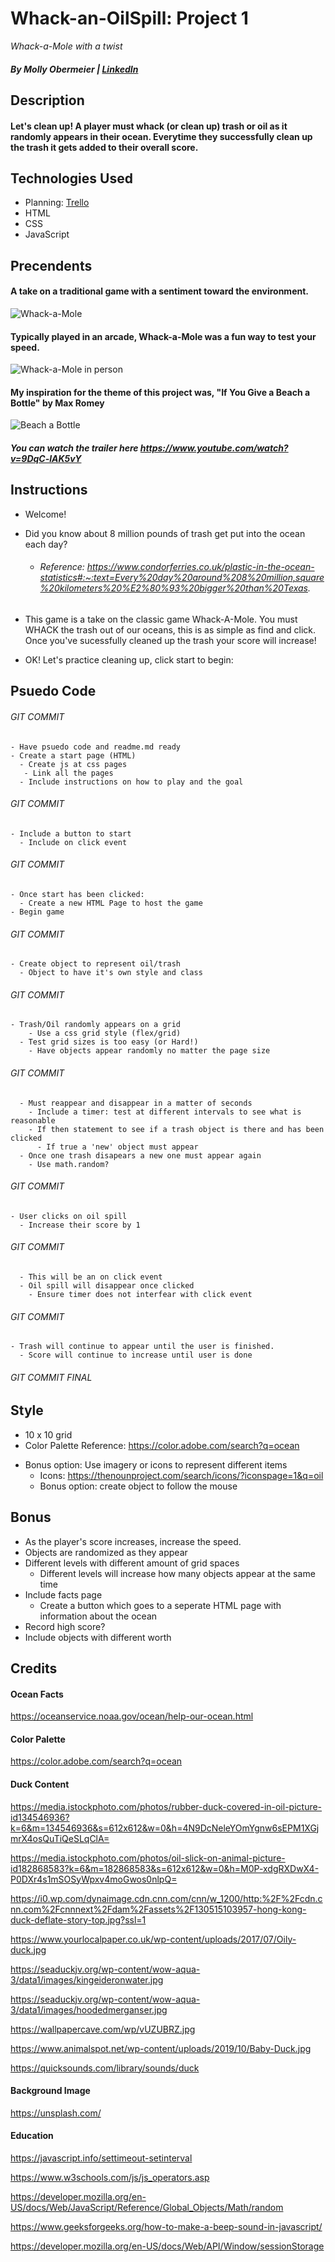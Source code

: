 # Whack-an-OilSpill: Project 1

_Whack-a-Mole with a twist_

##### _By Molly Obermeier_ | [LinkedIn](https://www.linkedin.com/in/marie-obermeier-6b6b03158/)

## Description

#### Let's clean up! A player must whack (or clean up) trash or oil as it randomly appears in their ocean. Everytime they successfully clean up the trash it gets added to their overall score.

## Technologies Used

- Planning: [Trello](https://trello.com/b/Vtjx2dJ9/project-1-whack-a-mole)
- HTML
- CSS
- JavaScript

## Precendents

#### A take on a traditional game with a sentiment toward the environment.

![Whack-a-Mole](https://www.railwayage.com/wp-content/uploads/2019/11/whackamole.jpg)

#### Typically played in an arcade, Whack-a-Mole was a fun way to test your speed.

![Whack-a-Mole in person](https://blog.youmail.com/wp-content/uploads/sites/3/2020/02/Whack-a-Mole-2.jpg)

#### My inspiration for the theme of this project was, "If You Give a Beach a Bottle" by Max Romey

![Beach a Bottle](https://wsffimages.s3.us-west-2.amazonaws.com/wp-content/uploads/2021/11/24121716/if-you-give-a-beach-a-bottle-website.jpg)

##### _You can watch the trailer here https://www.youtube.com/watch?v=9DqC-lAK5vY_

## Instructions

- Welcome!
- Did you know about 8 million pounds of trash get put into the ocean each day?

  - ###### Reference: https://www.condorferries.co.uk/plastic-in-the-ocean-statistics#:~:text=Every%20day%20around%208%20million,square%20kilometers%20%E2%80%93%20bigger%20than%20Texas.

- This game is a take on the classic game Whack-A-Mole. You must WHACK the trash out of our oceans, this is as simple as find and click. Once you've sucessfully cleaned up the trash your score will increase!
- OK! Let's practice cleaning up, click start to begin:

## Psuedo Code

###### GIT COMMIT

    - Have psuedo code and readme.md ready
    - Create a start page (HTML)
      - Create js at css pages
       - Link all the pages
      - Include instructions on how to play and the goal

###### GIT COMMIT

    - Include a button to start
      - Include on click event

###### GIT COMMIT

    - Once start has been clicked:
      - Create a new HTML Page to host the game
    - Begin game

###### GIT COMMIT

    - Create object to represent oil/trash
      - Object to have it's own style and class

###### GIT COMMIT

    - Trash/Oil randomly appears on a grid
        - Use a css grid style (flex/grid)
      - Test grid sizes is too easy (or Hard!)
        - Have objects appear randomly no matter the page size

###### GIT COMMIT

      - Must reappear and disappear in a matter of seconds
        - Include a timer: test at different intervals to see what is reasonable
        - If then statement to see if a trash object is there and has been clicked
          - If true a 'new' object must appear
      - Once one trash disapears a new one must appear again
        - Use math.random?

###### GIT COMMIT

    - User clicks on oil spill
      - Increase their score by 1

###### GIT COMMIT

      - This will be an on click event
      - Oil spill will disappear once clicked
        - Ensure timer does not interfear with click event

###### GIT COMMIT

    - Trash will continue to appear until the user is finished.
      - Score will continue to increase until user is done

###### GIT COMMIT FINAL

## Style

- 10 x 10 grid
- Color Palette Reference: https://color.adobe.com/search?q=ocean

* Bonus option: Use imagery or icons to represent different items
  - Icons: https://thenounproject.com/search/icons/?iconspage=1&q=oil
  - Bonus option: create object to follow the mouse

## Bonus

- As the player's score increases, increase the speed.
- Objects are randomized as they appear
- Different levels with different amount of grid spaces
  - Different levels will increase how many objects appear at the same time
- Include facts page
  - Create a button which goes to a seperate HTML page with information about the ocean
- Record high score?
- Include objects with different worth

## Credits

#### Ocean Facts

https://oceanservice.noaa.gov/ocean/help-our-ocean.html

#### Color Palette

https://color.adobe.com/search?q=ocean

#### Duck Content

https://media.istockphoto.com/photos/rubber-duck-covered-in-oil-picture-id134546936?k=6&m=134546936&s=612x612&w=0&h=4N9DcNeleYOmYgnw6sEPM1XGjmrX4osQuTiQeSLqClA=

https://media.istockphoto.com/photos/oil-slick-on-animal-picture-id182868583?k=6&m=182868583&s=612x612&w=0&h=M0P-xdgRXDwX4-P0DXr4s1mSOSyWpxv4moGwos0nlpQ=

https://i0.wp.com/dynaimage.cdn.cnn.com/cnn/w_1200/http:%2F%2Fcdn.cnn.com%2Fcnnnext%2Fdam%2Fassets%2F130515103957-hong-kong-duck-deflate-story-top.jpg?ssl=1

https://www.yourlocalpaper.co.uk/wp-content/uploads/2017/07/Oily-duck.jpg

https://seaduckjv.org/wp-content/wow-aqua-3/data1/images/kingeideronwater.jpg

https://seaduckjv.org/wp-content/wow-aqua-3/data1/images/hoodedmerganser.jpg

https://wallpapercave.com/wp/vUZUBRZ.jpg

https://www.animalspot.net/wp-content/uploads/2019/10/Baby-Duck.jpg

https://quicksounds.com/library/sounds/duck

#### Background Image

https://unsplash.com/

#### Education

https://javascript.info/settimeout-setinterval

https://www.w3schools.com/js/js_operators.asp

https://developer.mozilla.org/en-US/docs/Web/JavaScript/Reference/Global_Objects/Math/random

https://www.geeksforgeeks.org/how-to-make-a-beep-sound-in-javascript/

https://developer.mozilla.org/en-US/docs/Web/API/Window/sessionStorage
